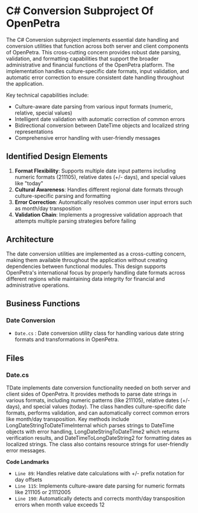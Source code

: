 # C# Conversion Subproject Of OpenPetra

The C# Conversion subproject implements essential date handling and conversion utilities that function across both server and client components of OpenPetra. This cross-cutting concern provides robust date parsing, validation, and formatting capabilities that support the broader administrative and financial functions of the OpenPetra platform. The implementation handles culture-specific date formats, input validation, and automatic error correction to ensure consistent date handling throughout the application.

Key technical capabilities include:

- Culture-aware date parsing from various input formats (numeric, relative, special values)
- Intelligent date validation with automatic correction of common errors
- Bidirectional conversion between DateTime objects and localized string representations
- Comprehensive error handling with user-friendly messages

## Identified Design Elements

1. **Format Flexibility**: Supports multiple date input patterns including numeric formats (211105), relative dates (+/- days), and special values like "today"
2. **Cultural Awareness**: Handles different regional date formats through culture-specific parsing and formatting
3. **Error Correction**: Automatically resolves common user input errors such as month/day transposition
4. **Validation Chain**: Implements a progressive validation approach that attempts multiple parsing strategies before failing

## Architecture
The date conversion utilities are implemented as a cross-cutting concern, making them available throughout the application without creating dependencies between functional modules. This design supports OpenPetra's international focus by properly handling date formats across different regions while maintaining data integrity for financial and administrative operations.

## Business Functions

### Date Conversion
- `Date.cs` : Date conversion utility class for handling various date string formats and transformations in OpenPetra.

## Files
### Date.cs

TDate implements date conversion functionality needed on both server and client sides of OpenPetra. It provides methods to parse date strings in various formats, including numeric patterns (like 211105), relative dates (+/- days), and special values (today). The class handles culture-specific date formats, performs validation, and can automatically correct common errors like month/day transposition. Key methods include LongDateStringToDateTimeInternal which parses strings to DateTime objects with error handling, LongDateStringToDateTime2 which returns verification results, and DateTimeToLongDateString2 for formatting dates as localized strings. The class also contains resource strings for user-friendly error messages.

 **Code Landmarks**
- `Line 89`: Handles relative date calculations with +/- prefix notation for day offsets
- `Line 115`: Implements culture-aware date parsing for numeric formats like 211105 or 21112005
- `Line 190`: Automatically detects and corrects month/day transposition errors when month value exceeds 12

[Generated by the Sage AI expert workbench: 2025-03-30 02:22:57  https://sage-tech.ai/workbench]: #